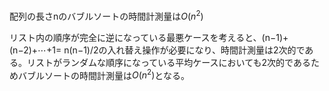 配列の長さnのバブルソートの時間計測量は$O(n^2)$

リスト内の順序が完全に逆になっている最悪ケースを考えると、(n−1)+(n−2)+⋯+1= n(n−1)/2の入れ替え操作が必要になり、時間計測量は2次的である。リストがランダムな順序になっている平均ケースにおいても2次的であるためバブルソートの時間計測量は$O(n^2)$となる。